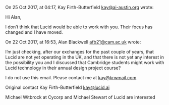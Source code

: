 On 25 Oct 2017, at 04:17, Kay Firth-Butterfield <kay@ai-austin.org>
wrote:

Hi Alan,

I don’t think that Lucid would be able to work with you. Their focus has
changed and I have moved.

On 22 Oct 2017, at 16:53, Alan Blackwell <afb21@cam.ac.uk> wrote:

I’m just checking, after our exchanges for the past couple of years,
that Lucid are not yet operating in the UK, and that there is not yet
any interest in the possibility you and I discussed that Cambridge
students might work with Lucid technology in their annual design project
course?

I do not use this email. Please contact me at kay@krwmail.com

Original contact Kay Firth-Butterfield <kay@lucid.ai>

Michael Witbrock at Cycorp and Michael Stewart of Lucid are interested